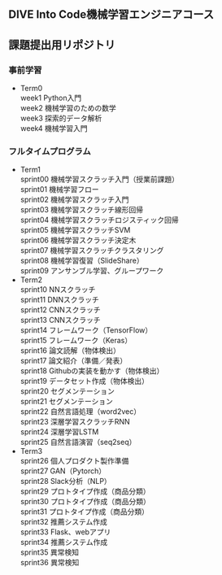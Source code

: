 ## DIVE Into Code機械学習エンジニアコース
## 課題提出用リポジトリ

### 事前学習
- Term0  
week1    Python入門  
week2    機械学習のための数学  
week3    探索的データ解析  
week4    機械学習入門  

### フルタイムプログラム
- Term1  
sprint00    機械学習スクラッチ入門（授業前課題）  
sprint01    機械学習フロー  
sprint02    機械学習スクラッチ入門  
sprint03    機械学習スクラッチ線形回帰  
sprint04    機械学習スクラッチロジスティック回帰  
sprint05    機械学習スクラッチSVM  
sprint06    機械学習スクラッチ決定木  
sprint07    機械学習スクラッチクラスタリング  
sprint08    機械学習復習（SlideShare）  
sprint09    アンサンブル学習、グループワーク  
- Term2  
sprint10    NNスクラッチ  
sprint11    DNNスクラッチ  
sprint12    CNNスクラッチ  
sprint13    CNNスクラッチ  
sprint14    フレームワーク（TensorFlow）  
sprint15    フレームワーク（Keras）  
sprint16    論文読解（物体検出）  
sprint17    論文紹介（準備／発表）  
sprint18    Githubの実装を動かす（物体検出）  
sprint19    データセット作成（物体検出）  
sprint20    セグメンテーション  
sprint21    セグメンテーション  
sprint22    自然言語処理（word2vec）  
sprint23    深層学習スクラッチRNN  
sprint24    深層学習LSTM  
sprint25    自然言語演習（seq2seq）  
- Term3  
sprint26    個人プロダクト製作準備  
sprint27    GAN（Pytorch）  
sprint28    Slack分析（NLP）  
sprint29    プロトタイプ作成（商品分類）  
sprint30    プロトタイプ作成（商品分類）  
sprint31    プロトタイプ作成（商品分類）  
sprint32    推薦システム作成  
sprint33    Flask、webアプリ  
sprint34    推薦システム作成  
sprint35    異常検知  
sprint36    異常検知  
